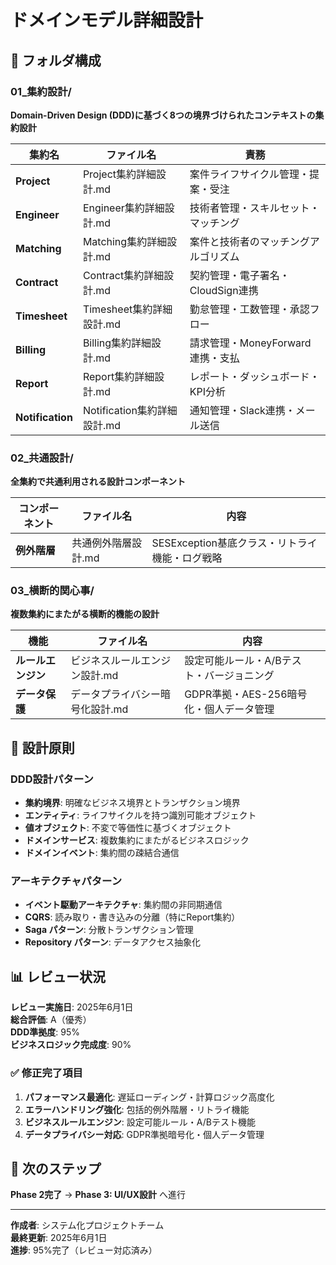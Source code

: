 # ドメインモデル詳細設計

## 📁 フォルダ構成

### 01_集約設計/
**Domain-Driven Design (DDD)に基づく8つの境界づけられたコンテキストの集約設計**

| 集約名 | ファイル名 | 責務 |
|--------|------------|------|
| **Project** | Project集約詳細設計.md | 案件ライフサイクル管理・提案・受注 |
| **Engineer** | Engineer集約詳細設計.md | 技術者管理・スキルセット・マッチング |
| **Matching** | Matching集約詳細設計.md | 案件と技術者のマッチングアルゴリズム |
| **Contract** | Contract集約詳細設計.md | 契約管理・電子署名・CloudSign連携 |
| **Timesheet** | Timesheet集約詳細設計.md | 勤怠管理・工数管理・承認フロー |
| **Billing** | Billing集約詳細設計.md | 請求管理・MoneyForward連携・支払 |
| **Report** | Report集約詳細設計.md | レポート・ダッシュボード・KPI分析 |
| **Notification** | Notification集約詳細設計.md | 通知管理・Slack連携・メール送信 |

### 02_共通設計/
**全集約で共通利用される設計コンポーネント**

| コンポーネント | ファイル名 | 内容 |
|----------------|------------|------|
| **例外階層** | 共通例外階層設計.md | SESException基底クラス・リトライ機能・ログ戦略 |

### 03_横断的関心事/
**複数集約にまたがる横断的機能の設計**

| 機能 | ファイル名 | 内容 |
|------|------------|------|
| **ルールエンジン** | ビジネスルールエンジン設計.md | 設定可能ルール・A/Bテスト・バージョニング |
| **データ保護** | データプライバシー暗号化設計.md | GDPR準拠・AES-256暗号化・個人データ管理 |

## 🎯 設計原則

### DDD設計パターン
- **集約境界**: 明確なビジネス境界とトランザクション境界
- **エンティティ**: ライフサイクルを持つ識別可能オブジェクト
- **値オブジェクト**: 不変で等価性に基づくオブジェクト
- **ドメインサービス**: 複数集約にまたがるビジネスロジック
- **ドメインイベント**: 集約間の疎結合通信

### アーキテクチャパターン
- **イベント駆動アーキテクチャ**: 集約間の非同期通信
- **CQRS**: 読み取り・書き込みの分離（特にReport集約）
- **Saga パターン**: 分散トランザクション管理
- **Repository パターン**: データアクセス抽象化

## 📊 レビュー状況

**レビュー実施日**: 2025年6月1日  
**総合評価**: A（優秀）  
**DDD準拠度**: 95%  
**ビジネスロジック完成度**: 90%  

### ✅ 修正完了項目
1. **パフォーマンス最適化**: 遅延ローディング・計算ロジック高度化
2. **エラーハンドリング強化**: 包括的例外階層・リトライ機能
3. **ビジネスルールエンジン**: 設定可能ルール・A/Bテスト機能
4. **データプライバシー対応**: GDPR準拠暗号化・個人データ管理

## 🚀 次のステップ

**Phase 2完了** → **Phase 3: UI/UX設計** へ進行

---

**作成者**: システム化プロジェクトチーム  
**最終更新**: 2025年6月1日  
**進捗**: 95%完了（レビュー対応済み）
